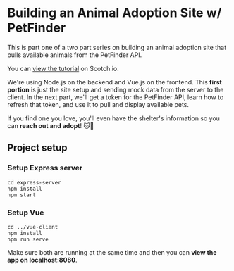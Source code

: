 # Building an Animal Adoption Site w/ PetFinder

This is part one of a two part series on building an animal adoption site that pulls available animals from the PetFinder API.

You can [view the tutorial](https://scotch.io/building-an-animal-adoption-site-with-node-and-vue-part-1) on Scotch.io.

We're using Node.js on the backend and Vue.js on the frontend. This **first portion** is just the site setup and sending mock data from the server to the client. In the next part, we'll get a token for the PetFinder API, learn how to refresh that token, and use it to pull and display available pets.

If you find one you love, you'll even have the shelter's information so you can **reach out and adopt**! 🐱🐶

## Project setup

### Setup Express server

```
cd express-server
npm install
npm start
```
### Setup Vue

```
cd ../vue-client
npm install
npm run serve

```

Make sure both are running at the same time and then you can **view the app on localhost:8080**.